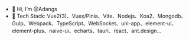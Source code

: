- 👋 Hi, I’m @Adangs
- 👀 Tech Stack: Vue2(3)、Vuex/Pinia、Vite、Nodejs、Koa2、Mongodb、Gulp、Webpack、TypeScript、WebSocket、uni-app、element-ui、element-plus、naive-ui、echarts、tauri、react、ant.design...
  
<!---
Adangs/Adangs is a ✨ special ✨ repository because its `README.md` (this file) appears on your GitHub profile.
You can click the Preview link to take a look at your changes.
--->
